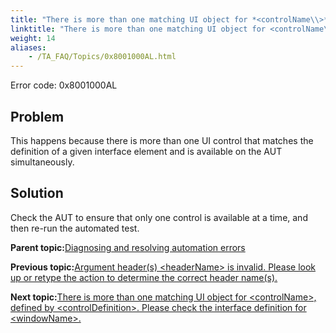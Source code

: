 ```yaml
--- 
title: "There is more than one matching UI object for *<controlName\\>*. Please check the interface definition for *<windowName\\>*"
linktitle: "There is more than one matching UI object for <controlName\\>. Please check the interface definition for <windowName\\>"
weight: 14
aliases: 
    - /TA_FAQ/Topics/0x8001000AL.html
---
```


Error code: 0x8001000AL

## Problem

This happens because there is more than one UI control that matches the definition of a given interface element and is available on the AUT simultaneously.

## Solution

Check the AUT to ensure that only one control is available at a time, and then re-run the automated test.

**Parent topic:**[Diagnosing and resolving automation errors](/TA_FAQ/Topics/faq.automation_error.html)

**Previous topic:**[Argument header\(s\) <headerName\> is invalid. Please look up or retype the action to determine the correct header name\(s\).](/TA_FAQ/Topics/0x80010016L.html)

**Next topic:**[There is more than one matching UI object for <controlName\>, defined by <controlDefinition\>. Please check the interface definition for <windowName\>.](/TA_FAQ/Topics/0x8001000AL-1.html)

